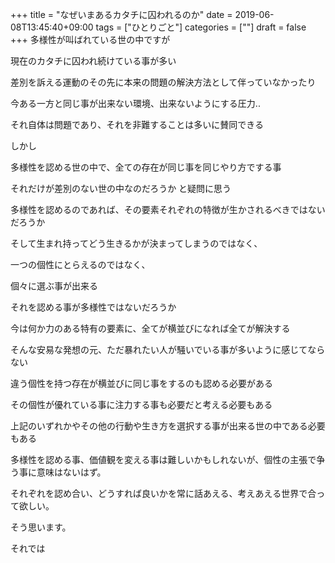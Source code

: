 +++
title = "なぜいまあるカタチに囚われるのか"
date = 2019-06-08T13:45:40+09:00
tags = ["ひとりごと"]
categories = [""]
draft = false
+++
多様性が叫ばれている世の中ですが

現在のカタチに囚われ続けている事が多い

差別を訴える運動のその先に本来の問題の解決方法として伴っていなかったり

今ある一方と同じ事が出来ない環境、出来ないようにする圧力..

それ自体は問題であり、それを非難することは多いに賛同できる

しかし

多様性を認める世の中で、全ての存在が同じ事を同じやり方でする事

それだけが差別のない世の中なのだろうか と疑問に思う

多様性を認めるのであれば、その要素それぞれの特徴が生かされるべきではないだろうか

そして生まれ持ってどう生きるかが決まってしまうのではなく、

一つの個性にとらえるのではなく、

個々に選ぶ事が出来る

それを認める事が多様性ではないだろうか

今は何か力のある特有の要素に、全てが横並びになれば全てが解決する

そんな安易な発想の元、ただ暴れたい人が騒いでいる事が多いように感じてならない

違う個性を持つ存在が横並びに同じ事をするのも認める必要がある

その個性が優れている事に注力する事も必要だと考える必要もある

上記のいずれかやその他の行動や生き方を選択する事が出来る世の中である必要もある

多様性を認める事、価値観を変える事は難しいかもしれないが、個性の主張で争う事に意味はないはず。

それぞれを認め合い、どうすれば良いかを常に話あえる、考えあえる世界で合って欲しい。

そう思います。

それでは 

